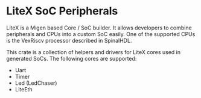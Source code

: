 LiteX SoC Peripherals
=====================

LiteX is a Migen based Core / SoC builder. It allows developers to
combine peripherals and CPUs into a custom SoC easily. One of the
supported CPUs is the VexRiscv processor described in SpinalHDL.

This crate is a collection of helpers and drivers for LiteX cores used
in generated SoCs. The following cores are supported:

- Uart
- Timer
- Led (LedChaser)
- LiteEth
